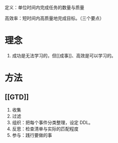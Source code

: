 定义：单位时间内完成任务的数量与质量

高效率：短时间内高质量地完成目标。（三个要点）

# 理念
1. 成功是无法学习的，但[[成事]]、高效是可以学习的。

# 方法
## [[GTD]] 
1. 收集
2. 过滤
3. 组织：把每个事件分类整理，设定 DDL。
4. 反思：检查清单与实际的匹配程度
5. 参与：践行要做的事